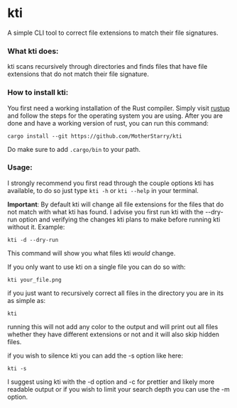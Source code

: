# kti
A simple CLI tool to correct file extensions to match their file signatures.

### What kti does:
kti scans recursively through directories and finds files that have file extensions that do not match their file signature.

### How to install kti:
You first need a working installation of the Rust compiler. Simply visit [rustup](https://rustup.rs) and follow the steps for the operating system you are using.
After you are done and have a working version of rust, you can run this command:
```fish
cargo install --git https://github.com/MotherStarry/kti
```
Do make sure to add `.cargo/bin` to your path.

### Usage:
I strongly recommend you first read through the couple options kti has available, to do so just type ``kti -h`` or ``kti --help`` in your terminal.

**Important**: By default kti will change all file extensions for the files that do not match with what kti has found. I advise you first run kti with the --dry-run option and verifying the changes kti plans to make before running kti without it. Example:
```fish
kti -d --dry-run
```
This command will show you what files kti *would* change.

If you only want to use kti on a single file you can do so with:
```fish
kti your_file.png
```

if you just want to recursively correct all files in the directory you are in its as simple as:
```fish
kti
```
running this will not add any color to the output and will print out all files whether they have different extensions or not and it will also skip hidden files.

if you wish to silence kti you can add the -s option like here:
```fish
kti -s
```

I suggest using kti with the -d option and -c for prettier and likely more readable output or if you wish to limit your search depth you can use the -m option.

